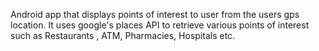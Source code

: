 Android app that displays points of interest to user from the users gps location. It uses google's places API to retrieve various points of interest such as Restaurants , ATM, Pharmacies, Hospitals etc.
